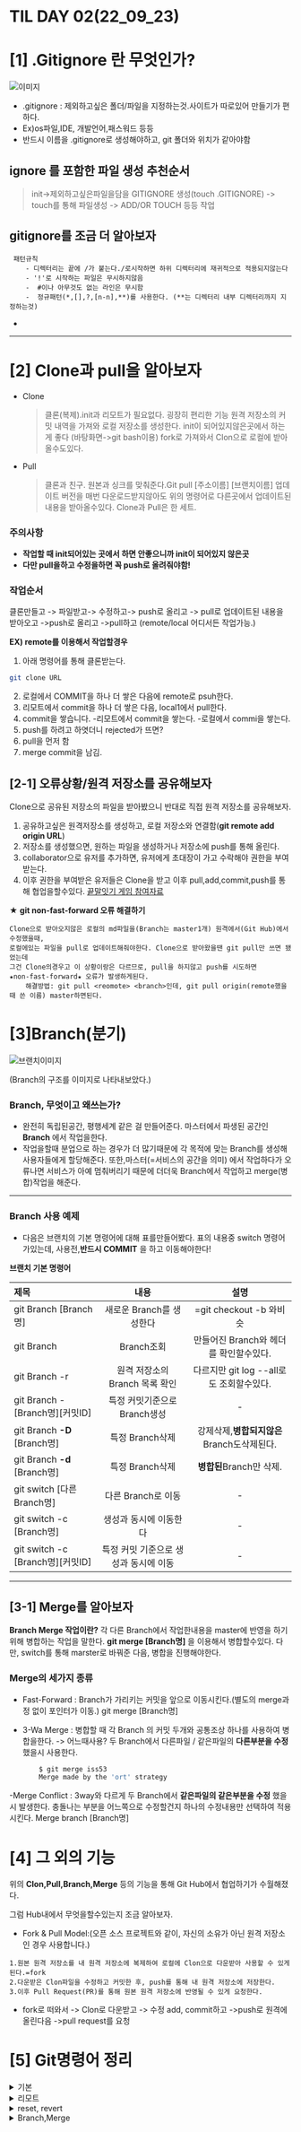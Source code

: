 # TIL DAY 02(22_09_23)


# [1] .Gitignore 란 무엇인가?

 ![이미지](https://i0.wp.com/www.alphr.com/wp-content/uploads/2020/08/Whats-a-GITIGNORE-File-How-To-Use-One.jpg?fit=577%2C320&ssl=1)

  
  
- .gitignore : 제외하고싶은 폴더/파일을 지정하는것.사이트가 따로있어 만들기가 편하다.
-   Ex)os파일,IDE, 개발언어,패스워드 등등
-   반드시 이름을 .gitignore로 생성해야하고, git 폴더와 위치가 같아야함 

## ignore 를 포함한 파일 생성 추천순서
  > init->제외하고싶은파일을담을 GITIGNORE 생성(touch .GITIGNORE) -> touch를 통해 파일생성 ->  ADD/OR      TOUCH 등등 작업

## gitignore를 조금 더 알아보자
     패턴규칙
        - 디렉터리는 끝에 /가 붙는다./로시작하면 하위 디렉터리에 재귀적으로 적용되지않는다
        - '!'로 시작하는 파일은 무시하지않음
        -  #이나 아무것도 없는 라인은 무시함
        -  정규패턴(*,[],?,[n-n],**)를 사용한다. (**는 디렉터리 내부 디렉터리까지 지정하는것)
- 
------------------------------------------------------------------------------------------------
# [2] Clone과 pull을 알아보자

- Clone
    > 클론(복제).init과 리모트가 필요없다. 굉장히 편리한 기능
      원격 저장소의 커밋 내역을 가져와 로컬 저장소를 생성한다.
      init이 되어있지않은곳에서 하는게 좋다 (바탕화면->git bash이용)
      fork로 가져와서 Clon으로 로컬에 받아올수도있다.

- Pull
    > 클론과 친구. 원본과 싱크를 맞춰준다.Git pull [주소이름] [브랜치이름]
      업데이트 버전을 매번 다운로드받지않아도 위의 명령어로 다른곳에서 업데이트된 내용을 받아올수있다.
      Clone과 Pull은 한 세트.

### 주의사항
- **작업할 때 init되어있는 곳에서 하면 안좋으니까 init이 되어있지 않은곳**
- **다만 pull을하고 수정을하면 꼭 push로 올려줘야함!**

### 작업순서
클론만들고 -> 파일받고-> 수정하고-> push로 올리고 -> pull로 업데이트된 내용을 받아오고 ->push로 올리고   ->pull하고 (remote/local 어디서든 작업가능.)

**EX) remote를 이용해서 작업할경우**  
1. 아래 명령어를 통해 클론받는다.
```bash
git clone URL
```
2. 로컬에서 COMMIT을 하나 더 쌓은 다음에 remote로 psuh한다.
3. 리모트에서 commit을 하나 더 쌓은 다음, local1에서 pull한다.
4. commit을 쌓습니다.
    -리모트에서 commit을 쌓는다.
    -로컬에서 commi을 쌓는다.
5. push를 하려고 하엿더니 rejected가  뜨면?
6. pull을 먼저 함
7. merge commit을 남김.

 
## [2-1] 오류상황/원격 저장소를 공유해보자
 Clone으로 공유된 저장소의 파일을 받아봤으니 반대로 직접 원격 저장소를 공유해보자.

   1. 공유하고싶은 원격저장소를 생성하고, 로컬 저장소와 연결함(**git remote add origin URL**)
   2. 저장소를 생성했으면, 원하는 파일을 생성하거나 저장소에 push를 통해 올린다.
   3. collaborator으로 유저를 추가하면, 유저에게 초대장이 가고 수락해야 권한을 부여받는다.
   4. 이후 권한을 부여받은 유저들은 Clone을 받고 이후 pull,add,commit,push를 통해 협업을할수있다.
[끝말잇기 게임 참여자료](https://github.com/cyctal/word-relay.git) 

★ **git non-fast-forward 오류 해결하기**

    Clone으로 받아오지않은 로컬의 md파일을(Branch는 master1개) 원격에서(Git Hub)에서 수정했을때,
    로컬에있는 파일을 pull로 업데이트해줘야한다. Clone으로 받아왔을땐 git pull만 쓰면 됐었는데
    그건 Clone의경우고 이 상황이랑은 다르므로, pull을 하지않고 push를 시도하면 
    ★non-fast-forward★ 오류가 발생하게된다.
        해결방법: git pull <reomote> <branch>인데, git pull origin(remote했을때 쓴 이름) master하면된다. 


# [3]Branch(분기)

![브랜치이미지](https://git-scm.com/book/en/v2/images/advance-master.png)

(Branch의 구조를 이미지로 나타내보았다.)

### Branch, 무엇이고 왜쓰는가?

- 완전히 독립된공간, 평행세계 같은 걸 만들어준다. 마스터에서 파생된 공간인 **Branch** 에서 작업을한다.
- 작업을할때 분업으로 하는 경우가 더 많기때문에 각 목적에 맞는 Branch를 생성해 사용자들에게 할당해준다.
    또한,마스터(=서비스의 공간을 의미) 에서 작업하다가 오류나면 서비스가 아예 멈춰버리기 때문에 더더욱 
   Branch에서 작업하고 merge(병합)작업을 해준다.
------------------------------
### Branch 사용 예제
- 다음은 브랜치의 기본 명령어에 대해 표를만들어봤다.
    표의 내용중 switch 명령어가있는데, 사용전,**반드시 COMMIT** 을 하고 이동해야한다!

**브랜치 기본 명령어**

|제목|내용|설명|
|:---|:---:|:---:|
|git Branch [Branch명]|새로운 Branch를 생성한다|=git checkout -b 와비슷|
|git Branch|Branch조회|만들어진 Branch와 헤더를 확인할수있다.|
|git Branch -r|원격 저장소의 Branch 목록 확인|다르지만 git log --all로도 조회할수있다. |
|git Branch -[Branch명][커밋ID]|특정 커밋기준으로 Branch생성|-|
|git Branch **-D** [Branch명]|특정 Branch삭제|강제삭제,**병합되지않은** Branch도삭제된다.|
|git Branch **-d** [Branch명]|특정 Branch삭제|**병합된**Branch만 삭제.|
|git switch [다른 Branch명]|다른 Branch로 이동 |-|
|git switch -c [Branch명]|생성과 동시에 이동한다|-|
|git switch -c [Branch명][커밋ID]|특정 커밋 기준으로 생성과 동시에 이동|-|

---------------------------
## [3-1] Merge를 알아보자
**Branch Merge 작업이란?** 
    각 다른 Branch에서 작업한내용을 master에 반영을 하기위해 병합하는 작업을 말한다.
    **git merge [Branch명]** 을 이용해서 병합할수있다. 
    다만, switch를 통해 marster로 바꿔준 다음, 병합을 진행해야한다.
   
### Merge의 세가지 종류

- Fast-Forward : Branch가 가리키는 커밋을 앞으로 이동시킨다.(별도의 merge과정 없이 포인터가 이동.)
               git merge [Branch명]

- 3-Wa Merge :  병합할 때 각 Branch 의 커밋 두개와 공통조상 하나를 사용하여 병합을한다.
              -> 어느때사용? 두 Branch에서 다른파일 / 같은파일의 **다른부분을 수정**했을시 사용한다.
              
    ```bash
        $ git merge iss53
        Merge made by the 'ort' strategy
    ```

-Merge Conflict : 3way와 다르게 두 Branch에서 **같은파일의 같은부분을 수정** 했을시 발생한다.
                  충돌나는 부분을 어느쪽으로 수정할건지 하나의 수정내용만 선택하여 적용시킨다.
                  Merge branch [Branch명]

# [4] 그 외의 기능
    
위의 **Clon,Pull,Branch,Merge** 등의 기능을 통해 Git Hub에서 협업하기가 수월해졌다.

그럼 Hub내에서 무엇을할수있는지 조금 알아보자.

- Fork & Pull Model:(오픈 소스 프로젝트와 같이, 자신의 소유가 아닌 원격 저장소인 경우 사용합니다.) 
> 
    1.원본 원격 저장소를 내 원격 저장소에 복제하여 로컬에 Clon으로 다운받아 사용할 수 있게된다.=fork
    2.다운받은 Clon파일을 수정하고 커밋한 후, push를 통해 내 원격 저장소에 저장한다.
    3.이후 Pull Request(PR)를 통해 원본 원격 저장소에 반영될 수 있게 요청한다.

- fork로 떠와서 -> Clon로 다운받고 -> 수정 add, commit하고 ->push로 원격에 올린다음 ->pull request를 요청

# [5] Git명령어 정리 

<details>
<summary>기본</summary>

## 기본Git명령어

```bash
# 작성자 이름, 메일 등록 (최초 1번만 실행)
git config --global user.name "github username"
git config --global user.email "github email"

# config 정보 출력
git config --global --list

# 일반 폴더 -> 로컬 저장소
git init

# 버전 상태 출력
git status

# Working Directory -> Staging Area
git add [File]
git add .  # 모든 파일 add

# Staging Area -> Commits
git commit -m "commit message"

# commits 목록 출력
git log
git log --oneline  # 한줄로 보기 옵션
git log -p  # 커밋마다 차이 보기 옵션

```
</details>

<details>
<summary>리모트</summary>

## 리모트명령어

```bash
# 로컬 저장소와 원격 저장소를 연결
git remote add origin [Github repository URL]

# 연결된 원격 저장소 목록 조회
git remote -v

# 원격 저장소 연결 삭제
git remote rm origin
git remote remove origin

# 로컬 저장소의 commits을 원격 저장소에 반영
git push origin master
git push -u origin master  # -u 옵션을 했다면 이후 push할 때는 git push만으로도 가능

# 원격 저장소를 로컬에 복제
git clone [Github repository URL]

# 원격 저장소의 변경 사항 로컬에 받아오기 (동기화)
git pull origin master
```
</details>

<details>
<summary>reset, revert</summary>

## reset, revert

```bash
# 특정 커밋 상태로 되돌리기 (soft, mixed, hard 세 가지 옵션)
git reset --soft [commit ID]
git reset --mixed [commit ID]
git reset --hard [commit ID]

# 커밋을 취소하는 커밋을 새로 생성하여 특정 커밋을 되돌리기
git revert [commit ID]

# 이전 커밋 목록 모두 출력
git reflog
```
</details>


<details>
<summary>Branch,Merge</summary>

## Branch,Merge

```bash
# 브랜치 목록 확인
git branch

# 새 브랜치 생성
git branch [branch name]

# 특정 브랜치 삭제
git branch -d [branch name]
git branch -D [branch name]  # 강제 삭제(병합되지 않은 브랜치도 삭제)

git switch [branch name]  # 다른 브랜치로 이동
git switch -c [branch name]  # 브랜치를 생성함과 동시에 이동

# 한 줄로, 모든 브랜치의, 그래프를 포함하여 커밋 목록 출력
git log --oneline --all --graph

# 브랜치 병합
git merge [branch name]

```
</details>

